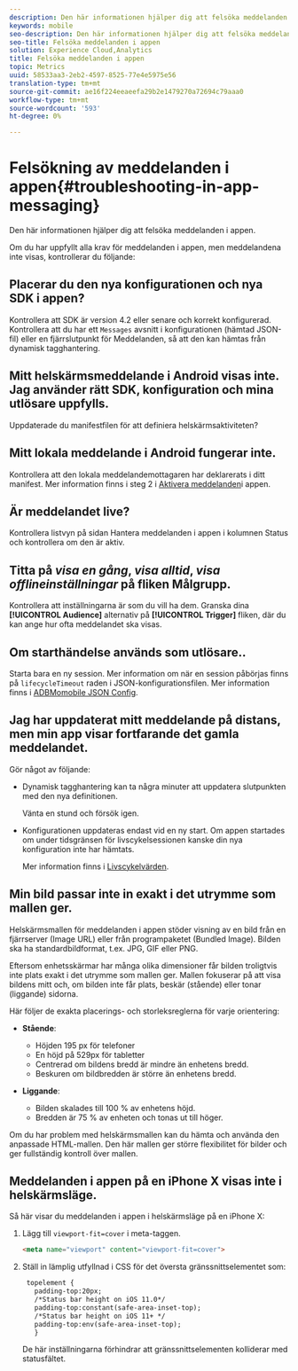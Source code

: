 ```yaml
---
description: Den här informationen hjälper dig att felsöka meddelanden i appen.
keywords: mobile
seo-description: Den här informationen hjälper dig att felsöka meddelanden i appen.
seo-title: Felsöka meddelanden i appen
solution: Experience Cloud,Analytics
title: Felsöka meddelanden i appen
topic: Metrics
uuid: 58533aa3-2eb2-4597-8525-77e4e5975e56
translation-type: tm+mt
source-git-commit: ae16f224eeaeefa29b2e1479270a72694c79aaa0
workflow-type: tm+mt
source-wordcount: '593'
ht-degree: 0%

---
```



# Felsökning av meddelanden i appen{#troubleshooting-in-app-messaging}

Den här informationen hjälper dig att felsöka meddelanden i appen.

Om du har uppfyllt alla krav för meddelanden i appen, men meddelandena inte visas, kontrollerar du följande:

## Placerar du den nya konfigurationen och nya SDK i appen?

Kontrollera att SDK är version 4.2 eller senare och korrekt konfigurerad. Kontrollera att du har ett `Messages` avsnitt i konfigurationen (hämtad JSON-fil) eller en fjärrslutpunkt för Meddelanden, så att den kan hämtas från dynamisk tagghantering.

## Mitt helskärmsmeddelande i Android visas inte. Jag använder rätt SDK, konfiguration och mina utlösare uppfylls.

Uppdaterade du manifestfilen för att definiera helskärmsaktiviteten?

## Mitt lokala meddelande i Android fungerar inte.

Kontrollera att den lokala meddelandemottagaren har deklarerats i ditt manifest. Mer information finns i steg 2 i [Aktivera meddelanden](/help/android/messaging-main/messaging/messaging.md)i appen.

## Är meddelandet live?

Kontrollera listvyn på sidan Hantera meddelanden i appen i kolumnen Status och kontrollera om den är aktiv.

## Titta på *visa en gång*, *visa alltid*, *visa offlineinställningar* på fliken Målgrupp.

Kontrollera att inställningarna är som du vill ha dem. Granska dina **[!UICONTROL Audience]** alternativ på **[!UICONTROL Trigger]** fliken, där du kan ange hur ofta meddelandet ska visas.

## Om starthändelse används som utlösare..

Starta bara en ny session. Mer information om när en session påbörjas finns på `lifecycleTimeout` raden i JSON-konfigurationsfilen. Mer information finns i [ADBMomobile JSON Config](/help/ios/configuration/json-config/json-config.md).

## Jag har uppdaterat mitt meddelande på distans, men min app visar fortfarande det gamla meddelandet.

Gör något av följande:

* Dynamisk tagghantering kan ta några minuter att uppdatera slutpunkten med den nya definitionen.

   Vänta en stund och försök igen.

* Konfigurationen uppdateras endast vid en ny start.
Om appen startades om under tidsgränsen för livscykelsessionen kanske din nya konfiguration inte har hämtats.

   Mer information finns i [Livscykelvärden](/help/ios/metrics.md).

## Min bild passar inte in exakt i det utrymme som mallen ger.

Helskärmsmallen för meddelanden i appen stöder visning av en bild från en fjärrserver (Image URL) eller från programpaketet (Bundled Image). Bilden ska ha standardbildformat, t.ex. JPG, GIF eller PNG.

Eftersom enhetsskärmar har många olika dimensioner får bilden troligtvis inte plats exakt i det utrymme som mallen ger. Mallen fokuserar på att visa bildens mitt och, om bilden inte får plats, beskär (stående) eller tonar (liggande) sidorna.

Här följer de exakta placerings- och storleksreglerna för varje orientering:

* **Stående**:
   * Höjden 195 px för telefoner
   * En höjd på 529px för tabletter
   * Centrerad om bildens bredd är mindre än enhetens bredd.
   * Beskuren om bildbredden är större än enhetens bredd.

* **Liggande**:
   * Bilden skalades till 100 % av enhetens höjd.
   * Bredden är 75 % av enheten och tonas ut till höger.

Om du har problem med helskärmsmallen kan du hämta och använda den anpassade HTML-mallen. Den här mallen ger större flexibilitet för bilder och ger fullständig kontroll över mallen.

## Meddelanden i appen på en iPhone X visas inte i helskärmsläge.

Så här visar du meddelanden i appen i helskärmsläge på en iPhone X:

1. Lägg till `viewport-fit=cover` i meta-taggen.

   ```html
   <meta name="viewport" content="viewport-fit=cover">
   ```

1. Ställ in lämplig utfyllnad i CSS för det översta gränssnittselementet som:

   ```html
    topelement {
      padding-top:20px;
      /*Status bar height on iOS 11.0*/
      padding-top:constant(safe-area-inset-top);
      /*Status bar height on iOS 11+ */
      padding-top:env(safe-area-inset-top);
      } 
   ```

   De här inställningarna förhindrar att gränssnittselementen kolliderar med statusfältet.
